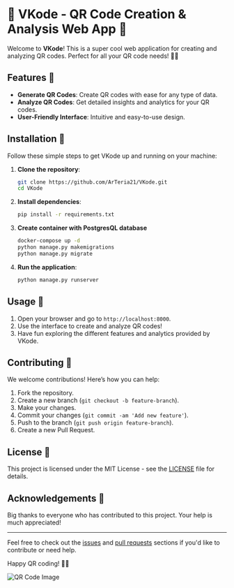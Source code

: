 # 🎉 VKode - QR Code Creation & Analysis Web App 📱

Welcome to **VKode**! This is a super cool web application for creating and analyzing QR codes. Perfect for all your QR code needs! 🎨✨

## Features 🌟

- **Generate QR Codes**: Create QR codes with ease for any type of data.
- **Analyze QR Codes**: Get detailed insights and analytics for your QR codes.
- **User-Friendly Interface**: Intuitive and easy-to-use design.

## Installation 🚀

Follow these simple steps to get VKode up and running on your machine:

1. **Clone the repository**:

    ```bash
    git clone https://github.com/ArTeria21/VKode.git
    cd VKode
    ```

2. **Install dependencies**:

    ```bash
    pip install -r requirements.txt
    ```

3. **Create container with PostgresQL database**

	```bash
	docker-compose up -d
	python manage.py makemigrations
	python manage.py migrate
	```

4. **Run the application**:

    ```bash
    python manage.py runserver
    ```

## Usage 📸

1. Open your browser and go to `http://localhost:8000`.
2. Use the interface to create and analyze QR codes!
3. Have fun exploring the different features and analytics provided by VKode.

## Contributing 🤝

We welcome contributions! Here’s how you can help:

1. Fork the repository.
2. Create a new branch (`git checkout -b feature-branch`).
3. Make your changes.
4. Commit your changes (`git commit -am 'Add new feature'`).
5. Push to the branch (`git push origin feature-branch`).
6. Create a new Pull Request.

## License 📜

This project is licensed under the MIT License - see the [LICENSE](LICENSE) file for details.

## Acknowledgements 🌈

Big thanks to everyone who has contributed to this project. Your help is much appreciated!

---

Feel free to check out the [issues](https://github.com/ArTeria21/VKode/issues) and [pull requests](https://github.com/ArTeria21/VKode/pulls) sections if you'd like to contribute or need help.

Happy QR coding! 🚀✨

![QR Code Image](https://nordvpn.com/wp-content/uploads/blog-social-how-to-scan-QR-code-1200x628-1.jpg)
